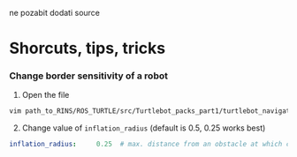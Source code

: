 ne pozabit dodati source


# Shorcuts, tips, tricks

### Change border sensitivity of a robot
1. Open the file 
```bash
vim path_to_RINS/ROS_TURTLE/src/Turtlebot_packs_part1/turtlebot_navigation/param/costmap_common_params.yaml
```

2. Change value of `inflation_radius` (default is 0.5, 0.25 works best)
```yaml
inflation_radius:     0.25  # max. distance from an obstacle at which costs are incurred for planning paths.
```
